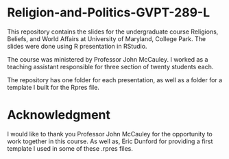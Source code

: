 # Religion-and-Politics-GVPT-289-L
This repository contains the slides for the undergraduate course Religions, Beliefs, and World Affairs at University of Maryland, College Park. The slides were done using R presentation in RStudio. 

The course was ministered by Professor John McCauley. I worked as a teaching assistant responsible for three section of twenty students each. 

The repository has one folder for each presentation, as well as a folder for a template I built for the Rpres file. 
# Acknowledgment

I would like to thank you Professor John McCauley for the opportunity to work together in this course. As well as, Eric Dunford for providing a first template I used in some of these 
.rpres files. 
